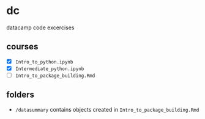 # dc
datacamp code excercises

## courses  

- [x] `Intro_to_python.ipynb`  
- [x] `Intermediate_python.ipynb`  
- [ ] `Intro_to_package_building.Rmd`  

## folders  
- `/datasummary` contains objects created in `Intro_to_package_building.Rmd`  
